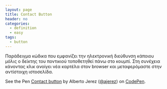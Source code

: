 ```yaml
---
layout: page
title: Contact Button
header: no
categories:
  - definition
  - easy
tags:
  - button
---
```


Παράδειγμα κώδικα που εμφανίζει την ηλεκτρονική διεύθυνση κάποιου μόλις ο δείκτης του ποντικιού τοποθετηθεί πάνω στο κουμπί.
Στη συνέχεια κάνοντας κλικ ανοίγει νέα καρτέλα στον browser και μεταφερόμαστε στην αντίστοιχη ιστοσελίδα.

<p>
<p data-height="520" data-theme-id="0" data-slug-hash="XmbQXQ" data-default-tab="result" data-user="ajerez" data-pen-title="Contact button" class="codepen">See the Pen <a href="http://codepen.io/ajerez/pen/XmbQXQ/">Contact button</a> by Alberto Jerez (<a href="http://codepen.io/ajerez">@ajerez</a>) on <a href="http://codepen.io">CodePen</a>.</p>
</p>

